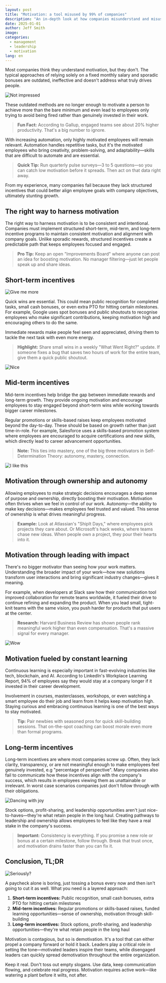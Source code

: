 ```yaml
---
layout: post
title: "Motivation: a tool misused by 99% of companies"
description: "An in-depth look at how companies misunderstand and misuse motivation, with practical solutions for building effective incentive systems"
date: 2025-01-01
author: Jeff Smith
image: 
categories: 
  - management
  - leadership
  - motivation
lang: en
---
```


Most companies think they understand motivation, but they don't. The typical approaches of relying solely on a fixed monthly salary and sporadic bonuses are outdated, ineffective and doesn't address what truly drives people.

![Not impressed](/assets/images/posts/motivation/mot.gif)

These outdated methods are no longer enough to motivate a person to achieve more than the bare minimum and even lead to employees only trying to avoid being fired rather than genuinely invested in their work.

> **Fun Fact:** According to Gallup, engaged teams see about 20% higher productivity. That's a big number to ignore.

With increasing automation, only highly motivated employees will remain relevant. Automation handles repetitive tasks, but it's the motivated employees who bring creativity, problem-solving, and adaptability—skills that are difficult to automate and are essential.

> **Quick Tip:** Run quarterly pulse surveys—3 to 5 questions—so you can catch low motivation before it spreads. Then act on that data right away.


From my experience, many companies fail because they lack structured incentives that could better align employee goals with company objectives, ultimately stunting growth.

## The right way to harness motivation

The right way to harness motivation is to be consistent and intentional. Companies must implement structured short-term, mid-term, and long-term incentive programs to maintain consistent motivation and alignment with company goals. Unlike sporadic rewards, structured incentives create a predictable path that keeps employees focused and engaged.

> **Pro Tip:** Keep an open "Improvements Board" where anyone can post an idea for boosting motivation. No manager filtering—just let people speak up and share ideas.

## Short-term incentives

![Give me more](/assets/images/posts/motivation/gimme.gif)

Quick wins are essential. This could mean public recognition for completed tasks, small cash bonuses, or even extra PTO for hitting certain milestones. For example, Google uses spot bonuses and public shoutouts to recognise employees who make significant contributions, keeping motivation high and encouraging others to do the same.

Immediate rewards make people feel seen and appreciated, driving them to tackle the next task with even more energy.

> **Highlight:** Share small wins in a weekly "What Went Right?" update. If someone fixes a bug that saves two hours of work for the entire team, give them a quick public shoutout.

![Nice](/assets/images/posts/motivation/nice.jpg)


## Mid-term incentives

Mid-term incentives help bridge the gap between immediate rewards and long-term growth. They provide ongoing motivation and encourage employees to stay engaged beyond short-term wins while working towards bigger career milestones.

Regular promotions or skills-based raises keep employees motivated beyond the day-to-day. These should be based on growth rather than just time-in-role. For example, Salesforce uses a skills-based promotion system where employees are encouraged to acquire certifications and new skills, which directly lead to career advancement opportunities.

> **Note:** This ties into mastery, one of the big three motivators in Self-Determination Theory: autonomy, mastery, connection.

![I like this](/assets/images/posts/motivation/i-like.gif)

## Motivation through ownership and autonomy

Allowing employees to make strategic decisions encourages a deep sense of purpose and ownership, directly boosting their motivation. Motivation often thrives when we feel in control of our work. Autonomy—the ability to make key decisions—makes employees feel trusted and valued. This sense of ownership is what drives meaningful progress.

> **Example:** Look at Atlassian's "ShipIt Days," where employees pick projects they care about. Or Microsoft's hack weeks, where teams chase new ideas. When people own a project, they pour their hearts into it.

## Motivation through leading with impact

There's no bigger motivator than seeing how your work matters. Understanding the broader impact of your work—how new solutions transform user interactions and bring significant industry changes—gives it meaning. 

For example, when developers at Slack saw how their communication tool improved collaboration for remote teams worldwide, it fueled their drive to continue refining and expanding the product. When you lead small, tight-knit teams with the same vision, you push harder for products that put users at the center.

> **Research:** Harvard Business Review has shown people rank meaningful work higher than even compensation. That's a massive signal for every manager.

![Wow](/assets/images/posts/motivation/wow.gif)

## Motivation fueled by constant learning

Continuous learning is especially important in fast-evolving industries like tech, blockchain, and AI. According to LinkedIn's Workplace Learning Report, 94% of employees say they would stay at a company longer if it invested in their career development.

Involvement in courses, masterclasses, workshops, or even watching a smart employee do their job and learn from it helps keep motivation high. Staying curious and embracing continuous learning is one of the best ways to stay motivated.

> **Tip:** Pair newbies with seasoned pros for quick skill-building sessions. That on-the-spot coaching can boost morale even more than formal programs.

## Long-term incentives

Long-term incentives are where most companies screw up. Often, they lack clarity, transparency, or are not meaningful enough to make employees feel genuinely invested, e.g "percentage of perspective". Many companies also fail to communicate how these incentives align with the company's success, which results in employees viewing them as unattainable or irrelevant. In worst case scenarios companies just don't follow through with their obligations. 

![Dancing with joy](/assets/images/posts/motivation/dancing-troll.gif)

Stock options, profit-sharing, and leadership opportunities aren't just nice-to-haves—they're what retain people in the long haul.
Creating pathways to leadership and ownership allows employees to feel like they have a real stake in the company's success.

> **Important:** Consistency is everything. If you promise a new role or bonus at a certain milestone, follow through. Break that trust once, and motivation drains faster than you can fix it.



## Conclusion, TL;DR

![Seriously?](/assets/images/posts/motivation/rukiddingme.jpg)

A paycheck alone is boring, just tossing a bonus every now and then isn't going to cut it as well. What you need is a layered approach:

1. **Short-term incentives:** Public recognition, small cash bonuses, extra PTO for hitting certain milestones
2. **Mid-term incentives:** Regular promotions or skills-based raises, funded learning opportunities—sense of ownership, motivation through skill-building
3. **Long-term incentives:** Stock options, profit-sharing, and leadership opportunities—they're what retain people in the long haul

Motivation is contagious, but so is demotivation. It's a tool that can either propel a company forward or hold it back. Leaders play a critical role in setting the tone—motivated leaders inspire their teams, while disengaged leaders can quickly spread demotivation throughout the entire organization.

Keep it real. Don't toss out empty slogans. Use data, keep communication flowing, and celebrate real progress. Motivation requires active work—like watering a plant before it wilts, not after.
 